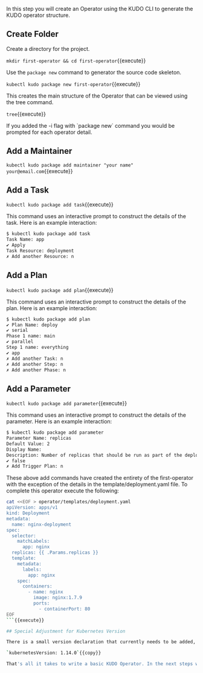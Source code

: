 In this step you will create an Operator using the KUDO CLI to generate the KUDO operator structure.

## Create Folder

Create a directory for the project.

`mkdir first-operator && cd first-operator`{{execute}}

Use the `package new` command to generator the source code skeleton.

`kubectl kudo package new first-operator`{{execute}}

This creates the main structure of the Operator that can be viewed using the tree command.

`tree`{{execute}}

<div class="w3-panel w3-green">
  <p>If you added the -i flag with `package new` command you would be prompted for each operator detail.</p>
</div>

## Add a Maintainer

`kubectl kudo package add maintainer "your name" your@email.com`{{execute}}

## Add a Task

`kubectl kudo package add task`{{execute}}

This command uses an interactive prompt to construct the details of the task. Here is an example interaction:

```bash
$ kubectl kudo package add task
Task Name: app
✔ Apply
Task Resource: deployment
✗ Add another Resource: n
```

## Add a Plan

`kubectl kudo package add plan`{{execute}}

This command uses an interactive prompt to construct the details of the plan. Here is an example interaction:

```bash
$ kubectl kudo package add plan
✔ Plan Name: deploy
✔ serial
Phase 1 name: main
✔ parallel
Step 1 name: everything
✔ app
✗ Add another Task: n
✗ Add another Step: n
✗ Add another Phase: n
```

## Add a Parameter

`kubectl kudo package add parameter`{{execute}}

This command uses an interactive prompt to construct the details of the parameter. Here is an example interaction:

```bash
$ kubectl kudo package add parameter
Parameter Name: replicas
Default Value: 2
Display Name:
Description: Number of replicas that should be run as part of the deployment
✔ false
✗ Add Trigger Plan: n
```

These above add commands have created the entirety of the first-operator with the exception of the details in the template/deployment.yaml file. To complete this operator execute the following:

```bash
cat <<EOF > operator/templates/deployment.yaml
apiVersion: apps/v1
kind: Deployment
metadata:
  name: nginx-deployment
spec:
  selector:
    matchLabels:
      app: nginx
  replicas: {{ .Params.replicas }}
  template:
    metadata:
      labels:
        app: nginx
    spec:
      containers:
        - name: nginx
          image: nginx:1.7.9
          ports:
            - containerPort: 80
EOF
```{{execute}}

## Special Adjustment for Kubernetes Version

There is a small version declaration that currently needs to be added, [but will soon not be necessary.](https://github.com/kudobuilder/kudo/issues/1419). Open the `first-operator/operator/operator.yaml`{{open}} file just after the `kudoVersion: 0.10.0` line. Add this line:

`kubernetesVersion: 1.14.0`{{copy}}

That's all it takes to write a basic KUDO Operator. In the next steps well package it up and run the Operator.
